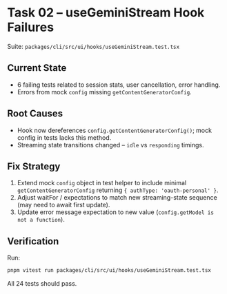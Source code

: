 # Task 02 – useGeminiStream Hook Failures

Suite: `packages/cli/src/ui/hooks/useGeminiStream.test.tsx`

## Current State

- 6 failing tests related to session stats, user cancellation, error handling.
- Errors from mock `config` missing `getContentGeneratorConfig`.

## Root Causes

- Hook now dereferences `config.getContentGeneratorConfig()`; mock config in tests lacks this method.
- Streaming state transitions changed – `idle` vs `responding` timings.

## Fix Strategy

1. Extend mock `config` object in test helper to include minimal `getContentGeneratorConfig` returning `{ authType: 'oauth-personal' }`.
2. Adjust waitFor / expectations to match new streaming-state sequence (may need to await first update).
3. Update error message expectation to new value (`config.getModel is not a function`).

## Verification

Run:

```bash
pnpm vitest run packages/cli/src/ui/hooks/useGeminiStream.test.tsx
```

All 24 tests should pass.
